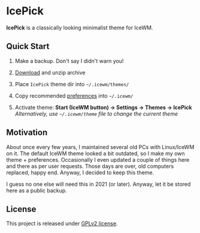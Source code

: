 # IcePick

**IcePick** is a classically looking minimalist theme for IceWM.

## Quick Start

1. Make a backup. Don't say I didn't warn you!

1. [Download](https://github.com/vimux/icewm-theme-icepick/archive/refs/heads/master.zip) and unzip archive

1. Place `IcePick` theme dir into `~/.icewm/themes/`

1. Copy recommended [preferences](preferences) into `~/.icewm/`

1. Activate theme: **Start (IceWM button) -> Settings -> Themes -> IcePick** \
*Alternatively, use `~/.icewm/theme` file to change the current theme*

## Motivation

About once every few years, I maintained several old PCs with Linux/IceWM on it. The default IceWM theme looked a bit
outdated, so I make my own theme + preferences. Occasionally I even updated a couple of things here and there as per
user requests. Those days are over, old computers replaced, happy end. Anyway, I decided to keep this theme.

I guess no one else will need this in 2021 (or later). Anyway, let it be stored here as a public backup.

## License

This project is released under [GPLv2 license](LICENSE).
